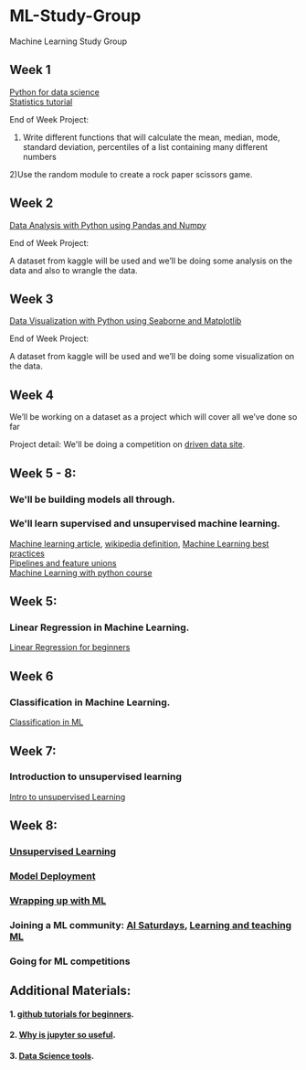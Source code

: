 # ML-Study-Group
Machine Learning Study Group

## Week 1

[Python for data science](https://cognitiveclass.ai/courses/python-for-data-science)<br/>
[Statistics tutorial](https://cognitiveclass.ai/courses/statistics-101)<br/>

End of Week Project:

1) Write different functions that will calculate the mean, median, mode, standard deviation, percentiles of a list containing many different numbers

2)Use the random module to create a rock paper scissors game.

## Week 2

[Data Analysis with Python using Pandas and Numpy](https://cognitiveclass.ai/courses/data-analysis-python)<br/>

End of Week Project:

A dataset from kaggle will be used and we’ll be doing some analysis on the data and also to wrangle the data.

## Week 3

[Data Visualization with Python using Seaborne and Matplotlib](https://cognitiveclass.ai/courses/data-visualization-with-python)<br/>

End of Week Project:

A dataset from kaggle will be used and we’ll be doing some visualization on the data.

## Week 4

We’ll be working on a dataset as a project which will cover all we’ve done so far  

Project detail:  We'll be doing a competition on [driven data site](https://www.drivendata.org/competitions/7/pump-it-up-data-mining-the-water-table/page/25/). <br/>

## Week 5 - 8:
  ### We'll be building models all through.
  ### We'll learn supervised and unsupervised machine learning.
   [Machine learning article](https://www.geeksforgeeks.org/machine-learning/), [wikipedia definition](https://en.wikipedia.org/wiki/Machine_learning),
   [Machine Learning best practices](https://hub.packtpub.com/8-machine-learning-best-practices/)<br/>
   [Pipelines and feature unions](https://www.kaggle.com/metadist/work-like-a-pro-with-pipelines-and-feature-unions)<br/>
   [Machine Learning with python course](https://cognitiveclass.ai/courses/machine-learning-with-python)
   
  
 ## Week 5:
  ### Linear Regression in Machine Learning.
   [Linear Regression for beginners](https://towardsdatascience.com/introduction-to-machine-learning-algorithms-linear-regression-14c4e325882a)

## Week 6
  ### Classification in Machine Learning.
   [Classification in ML](https://www.simplilearn.com/classification-machine-learning-tutorial)
    
## Week 7:
  ### Introduction to unsupervised learning
   [Intro to unsupervised Learning](https://towardsdatascience.com/an-easy-introduction-to-unsupervised-learning-with-4-basic-techniques-da7fbf0c3adf)
      
## Week 8:
   ### [Unsupervised Learning](https://www.guru99.com/unsupervised-machine-learning.html)
   ### [Model Deployment](https://towardsdatascience.com/there-are-two-very-different-ways-to-deploy-ml-models-heres-both-ce2e97c7b9b1)
   ### [Wrapping up with ML](https://www.youtube.com/watch?v=cM1afJmUT7s)
   ### Joining a ML community: [AI Saturdays](https://www.meetup.com/AI6-Lagos/), [Learning and teaching ML](https://medium.com/@olayinkapeter/learning-and-teaching-ml-to-the-immediate-nigerian-developer-community-the-journey-so-far-82b8e997ad67)
   ### Going for ML competitions
## Additional Materials:
#### 1. [github tutorials for beginners](https://www.google.com/amp/product.hubspot.com/blog/git-and-github-tutorial-for-beginners%3fhs_amp=true).<br/>
#### 2. [Why is jupyter so useful](https://www.google.com/search?q=why+is+jupyter+notebook+useful&oq=why+is+jupyt&aqs=chrome.2.69i57j0l3.9356j0j7&client=ms-android-transsion&sourceid=chrome-mobile&ie=UTF-8).<br/>
#### 3. [Data Science tools](https://www.google.com/amp/s/data-flair.training/blogs/data-science-tools/amp/).
